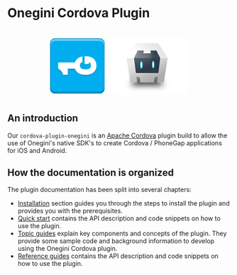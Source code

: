 # Onegini Cordova Plugin

<div style="text-align:center; margin:40px" class="image logo">
    <img height="125" src="images/logo.png" alt=""/>
    <img height="125" src="images/cordova-logo.png" alt=""/>
</div>

## An introduction

Our `cordova-plugin-onegini` is an [Apache Cordova](https://cordova.apache.org/) plugin build
to allow the use of Onegini's native SDK's to create Cordova / PhoneGap applications for iOS and Android.

## How the documentation is organized

The plugin documentation has been split into several chapters:
- [Installation](installation/introduction.md) section guides you through the steps to install the plugin and provides you with the prerequisites.
- [Quick start](quickstart/introduction.md) contains the API description and code snippets on how to use the plugin.
- [Topic guides](topics/introduction.md) explain key components and concepts of the plugin. They provide some sample code and background information to develop using the Onegini Cordova plugin.
- [Reference guides](reference/introduction.md) contains the API description and code snippets on how to use the plugin.
